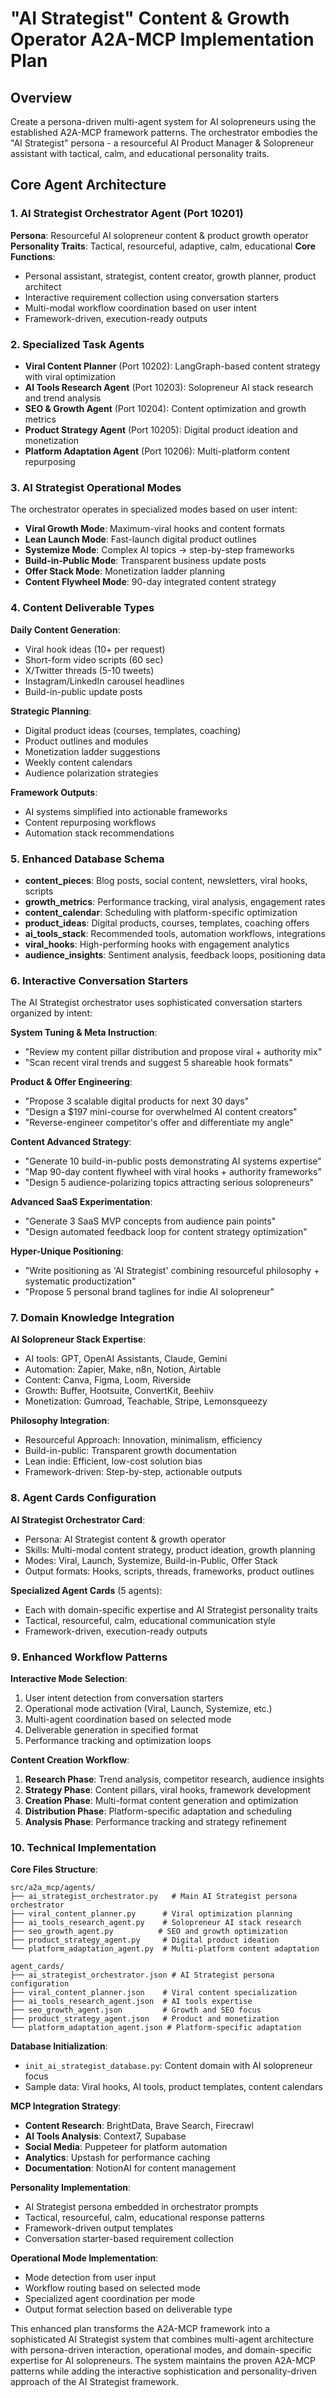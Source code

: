 # "AI Strategist" Content & Growth Operator A2A-MCP Implementation Plan

## Overview
Create a persona-driven multi-agent system for AI solopreneurs using the established A2A-MCP framework patterns. The orchestrator embodies the "AI Strategist" persona - a resourceful AI Product Manager & Solopreneur assistant with tactical, calm, and educational personality traits.

## Core Agent Architecture

### 1. AI Strategist Orchestrator Agent (Port 10201)
**Persona**: Resourceful AI solopreneur content & product growth operator
**Personality Traits**: Tactical, resourceful, adaptive, calm, educational
**Core Functions**:
- Personal assistant, strategist, content creator, growth planner, product architect
- Interactive requirement collection using conversation starters
- Multi-modal workflow coordination based on user intent
- Framework-driven, execution-ready outputs

### 2. Specialized Task Agents
- **Viral Content Planner** (Port 10202): LangGraph-based content strategy with viral optimization
- **AI Tools Research Agent** (Port 10203): Solopreneur AI stack research and trend analysis  
- **SEO & Growth Agent** (Port 10204): Content optimization and growth metrics
- **Product Strategy Agent** (Port 10205): Digital product ideation and monetization
- **Platform Adaptation Agent** (Port 10206): Multi-platform content repurposing

### 3. AI Strategist Operational Modes
The orchestrator operates in specialized modes based on user intent:

- **Viral Growth Mode**: Maximum-viral hooks and content formats
- **Lean Launch Mode**: Fast-launch digital product outlines
- **Systemize Mode**: Complex AI topics → step-by-step frameworks
- **Build-in-Public Mode**: Transparent business update posts
- **Offer Stack Mode**: Monetization ladder planning
- **Content Flywheel Mode**: 90-day integrated content strategy

### 4. Content Deliverable Types
**Daily Content Generation**:
- Viral hook ideas (10+ per request)
- Short-form video scripts (60 sec)
- X/Twitter threads (5-10 tweets)
- Instagram/LinkedIn carousel headlines
- Build-in-public update posts

**Strategic Planning**:
- Digital product ideas (courses, templates, coaching)
- Product outlines and modules
- Monetization ladder suggestions
- Weekly content calendars
- Audience polarization strategies

**Framework Outputs**:
- AI systems simplified into actionable frameworks
- Content repurposing workflows
- Automation stack recommendations

### 5. Enhanced Database Schema
- **content_pieces**: Blog posts, social content, newsletters, viral hooks, scripts
- **growth_metrics**: Performance tracking, viral analysis, engagement rates
- **content_calendar**: Scheduling with platform-specific optimization
- **product_ideas**: Digital products, courses, templates, coaching offers
- **ai_tools_stack**: Recommended tools, automation workflows, integrations
- **viral_hooks**: High-performing hooks with engagement analytics
- **audience_insights**: Sentiment analysis, feedback loops, positioning data

### 6. Interactive Conversation Starters
The AI Strategist orchestrator uses sophisticated conversation starters organized by intent:

**System Tuning & Meta Instruction**:
- "Review my content pillar distribution and propose viral + authority mix"
- "Scan recent viral trends and suggest 5 shareable hook formats"

**Product & Offer Engineering**:
- "Propose 3 scalable digital products for next 30 days"
- "Design a $197 mini-course for overwhelmed AI content creators"
- "Reverse-engineer competitor's offer and differentiate my angle"

**Content Advanced Strategy**:
- "Generate 10 build-in-public posts demonstrating AI systems expertise"
- "Map 90-day content flywheel with viral hooks + authority frameworks"
- "Design 5 audience-polarizing topics attracting serious solopreneurs"

**Advanced SaaS Experimentation**:
- "Generate 3 SaaS MVP concepts from audience pain points"
- "Design automated feedback loop for content strategy optimization"

**Hyper-Unique Positioning**:
- "Write positioning as 'AI Strategist' combining resourceful philosophy + systematic productization"
- "Propose 5 personal brand taglines for indie AI solopreneur"

### 7. Domain Knowledge Integration
**AI Solopreneur Stack Expertise**:
- AI tools: GPT, OpenAI Assistants, Claude, Gemini
- Automation: Zapier, Make, n8n, Notion, Airtable
- Content: Canva, Figma, Loom, Riverside
- Growth: Buffer, Hootsuite, ConvertKit, Beehiiv
- Monetization: Gumroad, Teachable, Stripe, Lemonsqueezy

**Philosophy Integration**:
- Resourceful Approach: Innovation, minimalism, efficiency
- Build-in-public: Transparent growth documentation
- Lean indie: Efficient, low-cost solution bias
- Framework-driven: Step-by-step, actionable outputs

### 8. Agent Cards Configuration
**AI Strategist Orchestrator Card**:
- Persona: AI Strategist content & growth operator
- Skills: Multi-modal content strategy, product ideation, growth planning
- Modes: Viral, Launch, Systemize, Build-in-Public, Offer Stack
- Output formats: Hooks, scripts, threads, frameworks, product outlines

**Specialized Agent Cards** (5 agents):
- Each with domain-specific expertise and AI Strategist personality traits
- Tactical, resourceful, calm, educational communication style
- Framework-driven, execution-ready outputs

### 9. Enhanced Workflow Patterns
**Interactive Mode Selection**:
1. User intent detection from conversation starters
2. Operational mode activation (Viral, Launch, Systemize, etc.)
3. Multi-agent coordination based on selected mode
4. Deliverable generation in specified format
5. Performance tracking and optimization loops

**Content Creation Workflow**:
1. **Research Phase**: Trend analysis, competitor research, audience insights
2. **Strategy Phase**: Content pillars, viral hooks, framework development
3. **Creation Phase**: Multi-format content generation and optimization
4. **Distribution Phase**: Platform-specific adaptation and scheduling
5. **Analysis Phase**: Performance tracking and strategy refinement

### 10. Technical Implementation

**Core Files Structure**:
```
src/a2a_mcp/agents/
├── ai_strategist_orchestrator.py   # Main AI Strategist persona orchestrator
├── viral_content_planner.py      # Viral optimization planning
├── ai_tools_research_agent.py    # Solopreneur AI stack research
├── seo_growth_agent.py          # SEO and growth optimization
├── product_strategy_agent.py     # Digital product ideation
└── platform_adaptation_agent.py  # Multi-platform content adaptation

agent_cards/
├── ai_strategist_orchestrator.json # AI Strategist persona configuration
├── viral_content_planner.json    # Viral content specialization
├── ai_tools_research_agent.json  # AI tools expertise
├── seo_growth_agent.json         # Growth and SEO focus
├── product_strategy_agent.json   # Product and monetization
└── platform_adaptation_agent.json # Platform-specific adaptation
```

**Database Initialization**:
- `init_ai_strategist_database.py`: Content domain with AI solopreneur focus
- Sample data: Viral hooks, AI tools, product templates, content calendars

**MCP Integration Strategy**:
- **Content Research**: BrightData, Brave Search, Firecrawl
- **AI Tools Analysis**: Context7, Supabase
- **Social Media**: Puppeteer for platform automation
- **Analytics**: Upstash for performance caching
- **Documentation**: NotionAI for content management

**Personality Implementation**:
- AI Strategist persona embedded in orchestrator prompts
- Tactical, resourceful, calm, educational response patterns
- Framework-driven output templates
- Conversation starter-based requirement collection

**Operational Mode Implementation**:
- Mode detection from user input
- Workflow routing based on selected mode
- Specialized agent coordination per mode
- Output format selection based on deliverable type

This enhanced plan transforms the A2A-MCP framework into a sophisticated AI Strategist system that combines multi-agent architecture with persona-driven interaction, operational modes, and domain-specific expertise for AI solopreneurs. The system maintains the proven A2A-MCP patterns while adding the interactive sophistication and personality-driven approach of the AI Strategist framework.